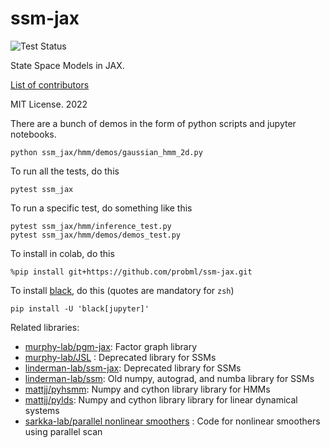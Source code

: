 # ssm-jax
![Test Status](https://github.com/probml/ssm-jax/actions/workflows/workflow.yml/badge.svg?branch=main)

State Space Models in JAX.


[List of contributors](https://github.com/probml/ssm-jax/graphs/contributors)

MIT License. 2022

There are a bunch of demos in the form of python scripts and jupyter notebooks. 
```
python ssm_jax/hmm/demos/gaussian_hmm_2d.py 
```

To run all the tests, do this
```
pytest ssm_jax
```
To run a specific test, do something like this
```
pytest ssm_jax/hmm/inference_test.py
pytest ssm_jax/hmm/demos/demos_test.py 
```

To install in colab, do this
```
%pip install git+https://github.com/probml/ssm-jax.git
```

To install [black](https://black.readthedocs.io/en/stable/), do this (quotes are mandatory for `zsh`)
```
pip install -U 'black[jupyter]'
```

Related libraries:

- [murphy-lab/pgm-jax](https://github.com/probml/pgm-jax): Factor graph library
- [murphy-lab/JSL](https://github.com/probml/JSL) : Deprecated library for SSMs
- [linderman-lab/ssm-jax](https://github.com/lindermanlab/ssm-jax):  Deprecated library for SSMs
- [linderman-lab/ssm](https://github.com/lindermanlab/ssm):  Old numpy, autograd, and numba library for SSMs
- [mattjj/pyhsmm](https://github.com/mattjj/pyhsmm):  Numpy and cython library library for HMMs
- [mattjj/pylds](https://github.com/mattjj/pylds):  Numpy and cython library library for linear dynamical systems
- [sarkka-lab/parallel nonlinear smoothers](https://github.com/EEA-sensors/parallel-non-linear-gaussian-smoothers) : Code for nonlinear smoothers using parallel scan

